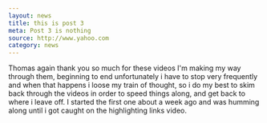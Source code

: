 ```yaml
---
layout: news
title: this is post 3
meta: Post 3 is nothing
source: http://www.yahoo.com
category: news
---
```


Thomas again thank you so much for these videos I'm making my way through them, beginning to end unfortunately i have to stop very frequently and when that happens i loose my train of thought, so i do my best to skim back through the videos in order to speed things along, and get back to where i leave off.  I started the first one about a week ago and was humming along until i got caught on the highlighting links video. 
